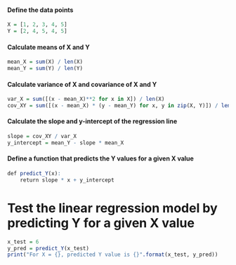 #### Define the data points

```R
X = [1, 2, 3, 4, 5]
Y = [2, 4, 5, 4, 5]
```

#### Calculate means of X and Y

```R
mean_X = sum(X) / len(X)
mean_Y = sum(Y) / len(Y)
```

#### Calculate variance of X and covariance of X and Y
```R
var_X = sum([(x - mean_X)**2 for x in X]) / len(X)
cov_XY = sum([(x - mean_X) * (y - mean_Y) for x, y in zip(X, Y)]) / len(X)
```

#### Calculate the slope and y-intercept of the regression line

```R
slope = cov_XY / var_X
y_intercept = mean_Y - slope * mean_X
```

#### Define a function that predicts the Y values for a given X value

```R
def predict_Y(x):
    return slope * x + y_intercept
```

# Test the linear regression model by predicting Y for a given X value

```R
x_test = 6
y_pred = predict_Y(x_test)
print("For X = {}, predicted Y value is {}".format(x_test, y_pred))
```
